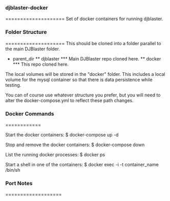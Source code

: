 ### djblaster-docker
====================
Set of docker containers for running djblaster.


### Folder Structure
====================
This should be cloned into a folder parallel to the main DJBlaster folder.

* parent_dir
** djblaster
*** Main DJBlaster repo cloned here.
** docker
*** This repo cloned here.

The local volumes will be stored in the "docker" folder. This includes a local volume for the mysql container so that there is data persistence while testing.

You can of course use whatever structure you prefer, but you will need to alter the docker-compose.yml to reflect these path changes.


### Docker Commands
============

Start the docker containers:
$ docker-compose up -d

Stop and remove the docker containers:
$ docker-compose down

List the running docker processes:
$ docker ps

Start a shell in one of the containers:
$ docker exec -i -t container_name /bin/sh


### Port Notes
===================

